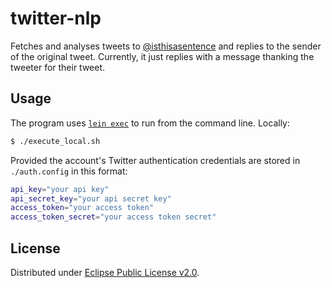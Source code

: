 # twitter-nlp

Fetches and analyses tweets to [@isthisasentence](https://twitter.com/isthisasentence) and replies to the sender of the
original tweet. Currently, it just replies with a message thanking the tweeter for their tweet.

## Usage

The program uses [`lein exec`](https://github.com/kumarshantanu/lein-exec) to run from the command line. Locally:

```bash
$ ./execute_local.sh
```

Provided the account's Twitter authentication credentials are stored in `./auth.config` in this format:

```bash
api_key="your api key"
api_secret_key="your api secret key"
access_token="your access token"
access_token_secret="your access token secret"
```

## License

Distributed under [Eclipse Public License v2.0](./LICENSE).
